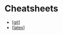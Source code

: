 # Cheatsheets

- [[git]]
- [[latex]]

[//begin]: # "Autogenerated link references for markdown compatibility"
[git]: git "Git Cheat Sheet"
[latex]: latex "LaTeX Cheatsheet & Notes"
[//end]: # "Autogenerated link references"